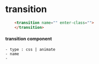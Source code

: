 # transition 

```html
    <transition name="" enter-class="">
    </transition>
```

#### transition component
    - type : css | animate
    - name
    - 